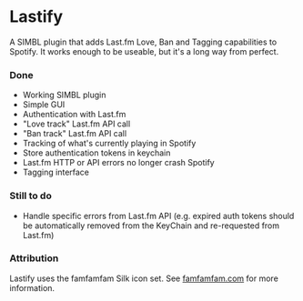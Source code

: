 # Lastify

A SIMBL plugin that adds Last.fm Love, Ban and Tagging capabilities to Spotify.
It works enough to be useable, but it's a long way from perfect.

### Done

* Working SIMBL plugin
* Simple GUI
* Authentication with Last.fm
* "Love track" Last.fm API call
* "Ban track" Last.fm API call
* Tracking of what's currently playing in Spotify
* Store authentication tokens in keychain
* Last.fm HTTP or API errors no longer crash Spotify
* Tagging interface

### Still to do

* Handle specific errors from Last.fm API (e.g. expired auth tokens should be automatically removed from the KeyChain and re-requested from Last.fm)

### Attribution

Lastify uses the famfamfam Silk icon set. See [famfamfam.com](http://www.famfamfam.com/lab/icons/silk/) for more information.
